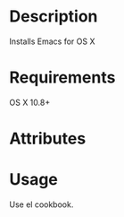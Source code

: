 Description
===========
Installs Emacs for OS X

Requirements
============
OS X 10.8+

Attributes
==========

Usage
=====
Use el cookbook.

